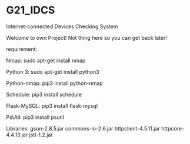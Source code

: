 # G21_IDCS
Internet-connected Devices Checking System

Welcome to own Project!
Not thing here so you can get back later!

requirement:

Nmap:
sudo apt-get install nmap

Python 3:
sudo apt-get install python3

Python-nmap:
pip3 install python-nmap

Schedule:
pip3 install schedule

Flask-MySQL:
pip3 install flask-mysql

PsUtil:
pip3 install psutil

Libraries:
gson-2.8.5.jar
commons-io-2.6.jar
httpclient-4.5.11.jar
httpcore-4.4.13.jar
jstl-1.2.jar
